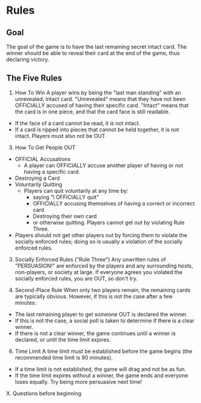 # Rules

## Goal

The goal of the game is to have the last remaining secret intact card. The winner should be able to reveal their card at the end of the game, thus declaring victory.

## The Five Rules

1. How To Win
A player wins by being the "last man standing" with an unrevealed, intact card.
"Unrevealed" means that they have not been OFFICIALLY accused of having their specific card.
"Intact" means that the card is in one piece, and that the card face is still readable.
  - If the face of a card cannot be read, it is not intact.
  - If a card is ripped into pieces that cannot be held together, it is not intact.
Players must also not be OUT.

3. How To Get People OUT

  - OFFICIAL Accusations
    - A player can OFFICIALLY accuse another player of having or not having a specific card.
  - Destroying a Card
  - Voluntarily Quitting
    - Players can quit voluntarily at any time by:
      -  saying "I OFFICIALLY quit"
      -  OFFICIALLY accusing themselves of having a correct or incorrect card
      -  Destroying their own card
      -  or otherwise quitting. Players cannot get out by violating Rule Three.
  - Players should not get other players out by forcing them to violate the socially enforced rules; doing so is usually a violation of the socially enforced rules.

3. Socially Enforced Rules ("Rule Three")
Any unwritten rules of "PERSUASION!" are enforced by the players and any surrounding hosts, non-players, or society at large. If everyone agrees you violated the socially enforced rules, you are OUT, so don't try.

4. Second-Place Rule
When only two players remain, the remaining cards are typically obvious. However, if this is not the case after a few minutes:
  - The last remaining player to get someone OUT is declared the winner.
  - If this is not the case, a social poll is taken to determine if there is a clear winner.
  - If there is not a clear winner, the game continues until a winner is declared, or until the time limit expires.

6. Time Limit
A time limit must be established before the game begins (the recommended time limit is 90 minutes).
  - If a time limit is not established, the game will drag and not be as fun.
  - If the time limit expires without a winner, the game ends and everyone loses equally. Try being more persuasive next time!

X. Questions before beginning
